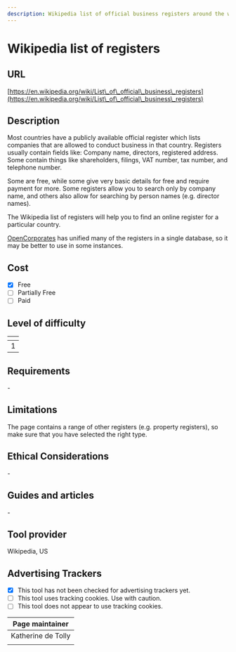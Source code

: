 ```yaml
---
description: Wikipedia list of official business registers around the world.
---
```


# Wikipedia list of registers

## URL

[https://en.wikipedia.org/wiki/List\_of\_official\_business\_registers](https://en.wikipedia.org/wiki/List\_of\_official\_business\_registers)

## Description

Most countries have a publicly available official register which lists companies that are allowed to conduct business in that country. Registers usually contain fields like: Company name, directors, registered address. Some contain things like shareholders, filings, VAT number, tax number, and telephone number.

Some are free, while some give very basic details for free and require payment for more. Some registers allow you to search only by company name, and others also allow for searching by person names (e.g. director names).

The Wikipedia list of registers will help you to find an online register for a particular country.

[OpenCorporates](https://bellingcat.gitbook.io/toolkit/more/all-tools/opencorporates) has unified many of the registers in a single database, so it may be better to use in some instances.&#x20;

## Cost

* [x] Free
* [ ] Partially Free
* [ ] Paid

## Level of difficulty

<table><thead><tr><th data-type="rating" data-max="5"></th></tr></thead><tbody><tr><td>1</td></tr></tbody></table>

## Requirements

\-

## Limitations

The page contains a range of other registers (e.g. property registers), so make sure that you have selected the right type.

## Ethical Considerations

\-

## Guides and articles

\-

## Tool provider

Wikipedia, US

## Advertising Trackers

* [x] This tool has not been checked for advertising trackers yet.
* [ ] This tool uses tracking cookies. Use with caution.
* [ ] This tool does not appear to use tracking cookies.

| Page maintainer    |
| ------------------ |
| Katherine de Tolly |
|                    |

